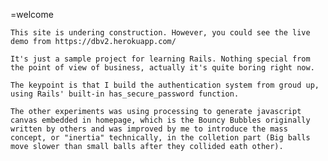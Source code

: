 =welcome 
	
	This site is undering construction. However, you could see the live demo from https://dbv2.herokuapp.com/

	It's just a sample project for learning Rails. Nothing special from the point of view of business, actually it's quite boring right now.
	
	The keypoint is that I build the authentication system from groud up, using Rails' built-in has_secure_password function. 

	The other experiments was using processing to generate javascript canvas embedded in homepage, which is the Bouncy Bubbles originally written by others and was improved by me to introduce the mass concept, or "inertia" technically, in the colletion part (Big balls move slower than small balls after they collided eath other). 

